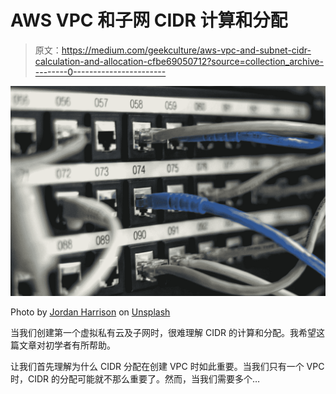# AWS VPC 和子网 CIDR 计算和分配

> 原文：<https://medium.com/geekculture/aws-vpc-and-subnet-cidr-calculation-and-allocation-cfbe69050712?source=collection_archive---------0----------------------->

![](img/db849bb8f1832e55a996c29f11713afd.png)

Photo by [Jordan Harrison](https://unsplash.com/@jordanharrison?utm_source=medium&utm_medium=referral) on [Unsplash](https://unsplash.com?utm_source=medium&utm_medium=referral)

当我们创建第一个虚拟私有云及子网时，很难理解 CIDR 的计算和分配。我希望这篇文章对初学者有所帮助。

让我们首先理解为什么 CIDR 分配在创建 VPC 时如此重要。当我们只有一个 VPC 时，CIDR 的分配可能就不那么重要了。然而，当我们需要多个…